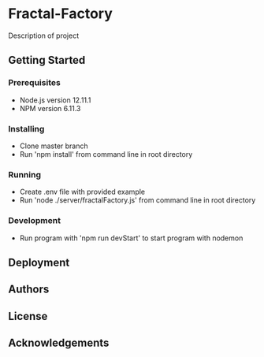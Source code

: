 # Fractal-Factory

Description of project

## Getting Started

### Prerequisites

- Node.js version 12.11.1
- NPM version 6.11.3

### Installing

- Clone master branch
- Run 'npm install' from command line in root directory

### Running

- Create .env file with provided example
- Run 'node ./server/fractalFactory.js' from command line in root directory

### Development

- Run program with 'npm run devStart' to start program with nodemon

## Deployment

## Authors

## License

## Acknowledgements